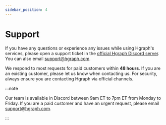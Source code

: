 ```yaml
---
sidebar_position: 4
---
```


# Support

If you have any questions or experience any issues while using Hgraph's services, please open a support ticket in the [official Hgraph Discord server](https://discord.gg/dwxpRHHVWX). You can also email support@hgraph.com.

We respond to most requests for paid customers within **48 hours**. If you are an existing customer, please let us know when contacting us. For security, always ensure you are contacting Hgraph via official channels.

:::note

Our team is available in Discord between 9am ET to 7pm ET from Monday to Friday. If you are a paid customer and have an urgent request, please email support@hgraph.com.

:::